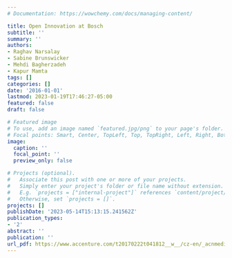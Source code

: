 ```yaml
---
# Documentation: https://wowchemy.com/docs/managing-content/

title: Open Innovation at Bosch
subtitle: ''
summary: ''
authors:
- Raghav Narsalay
- Sabine Brunswicker
- Mehdi Bagherzadeh
- Kapur Mamta
tags: []
categories: []
date: '2016-01-01'
lastmod: 2023-01-19T17:46:27-05:00
featured: false
draft: false

# Featured image
# To use, add an image named `featured.jpg/png` to your page's folder.
# Focal points: Smart, Center, TopLeft, Top, TopRight, Left, Right, BottomLeft, Bottom, BottomRight.
image:
  caption: ''
  focal_point: ''
  preview_only: false

# Projects (optional).
#   Associate this post with one or more of your projects.
#   Simply enter your project's folder or file name without extension.
#   E.g. `projects = ["internal-project"]` references `content/project/deep-learning/index.md`.
#   Otherwise, set `projects = []`.
projects: []
publishDate: '2023-05-14T15:13:15.241562Z'
publication_types:
- '2'
abstract: ''
publication: ''
url_pdf: https://www.accenture.com/t20170222t041812__w__/cz-en/_acnmedia/pdf-43/accenture-open-innovation-at-hp-labs.pdf
---
```

